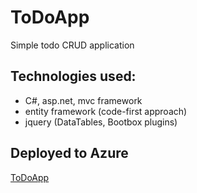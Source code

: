 # ToDoApp
Simple todo CRUD application
## Technologies used:
- C#, asp.net, mvc framework
- entity framework (code-first approach)
- jquery (DataTables, Bootbox plugins)
## Deployed to Azure
[ToDoApp](https://todoapp20210705131502.azurewebsites.net/)

